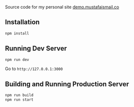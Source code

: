 Source code for my personal site [demo.mustafaismail.co](http://demo.mustafaismail.co/)

## Installation

```bash
npm install
```

## Running Dev Server

```bash
npm run dev
```
Go to `http://127.0.0.1:3000`

## Building and Running Production Server

```bash
npm run build
npm run start
```
